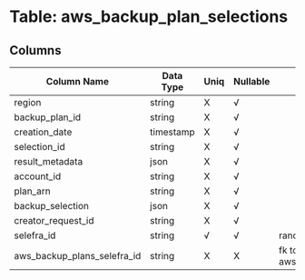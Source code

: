 # Table: aws_backup_plan_selections

## Columns 

|  Column Name   |  Data Type  | Uniq | Nullable | Description | 
|  ----  | ----  | ----  | ----  | ---- | 
| region | string | X | √ |  | 
| backup_plan_id | string | X | √ |  | 
| creation_date | timestamp | X | √ |  | 
| selection_id | string | X | √ |  | 
| result_metadata | json | X | √ |  | 
| account_id | string | X | √ |  | 
| plan_arn | string | X | √ |  | 
| backup_selection | json | X | √ |  | 
| creator_request_id | string | X | √ |  | 
| selefra_id | string | √ | √ | random id | 
| aws_backup_plans_selefra_id | string | X | X | fk to aws_backup_plans.selefra_id | 


